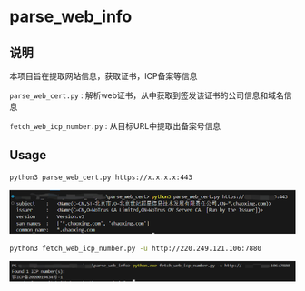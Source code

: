 # parse_web_info

## 说明

本项目旨在提取网站信息，获取证书，ICP备案等信息

`parse_web_cert.py` : 解析web证书，从中获取到签发该证书的公司信息和域名信息

`fetch_web_icp_number.py` : 从目标URL中提取出备案号信息

## Usage

```bash
python3 parse_web_cert.py https://x.x.x.x:443
```

![1717217628426](Pictures\1717217628426.png)

```bash
python3 fetch_web_icp_number.py -u http://220.249.121.106:7880
```

![1717217720428](Pictures\1717217720428.png)
